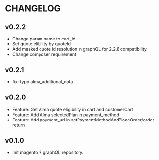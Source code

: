 CHANGELOG
=========
v0.2.2
------
 * Change param name to cart_id
 * Set quote elibility by quoteId
 * Add masked quote id resolution in graphQL for 2.2.8 compatibility
 * Change composer requirement

v0.2.1
------

* fix: typo alma_additional_data

v0.2.0
------

* Feature: Get Alma quote eligibility in cart and customerCart
* Feature: Add Alma selectedPlan in payment_method
* Feature: Add payment_url in setPaymentMethodAndPlaceOrder/order return 

v0.1.0
------

* Init magento 2 graphQL repository.

